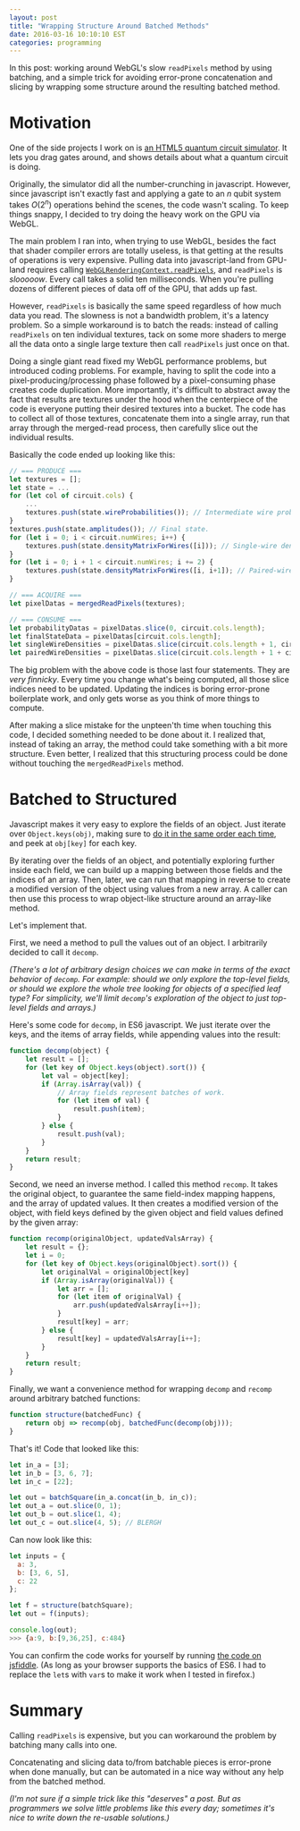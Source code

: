 ```yaml
---
layout: post
title: "Wrapping Structure Around Batched Methods"
date: 2016-03-16 10:10:10 EST
categories: programming
---
```


In this post: working around WebGL's slow `readPixels` method by using batching, and a simple trick for avoiding error-prone concatenation and slicing by wrapping some structure around the resulting batched method.

# Motivation

One of the side projects I work on is [an HTML5 quantum circuit simulator](https://github.com/Strilanc/Quantum-Circuit-Inspector).
It lets you drag gates around, and shows details about what a quantum circuit is doing.

Originally, the simulator did all the number-crunching in javascript.
However, since javascript isn't exactly fast and applying a gate to an $n$ qubit system takes $O(2^n)$ operations behind the scenes, the code wasn't scaling.
To keep things snappy, I decided to try doing the heavy work on the GPU via WebGL.

The main problem I ran into, when trying to use WebGL, besides the fact that shader compiler errors are totally useless, is that getting at the results of operations is very expensive.
Pulling data into javascript-land from GPU-land requires calling [`WebGLRenderingContext.readPixels`](https://developer.mozilla.org/en-US/docs/Web/API/WebGLRenderingContext/readPixels), and `readPixels` is *slooooow*.
Every call takes a solid ten milliseconds.
When you're pulling dozens of different pieces of data off of the GPU, that adds up fast.

However, `readPixels` is basically the same speed regardless of how much data you read.
The slowness is not a bandwidth problem, it's a latency problem.
So a simple workaround is to batch the reads: instead of calling `readPixels` on ten individual textures, tack on some more shaders to merge all the data onto a single large texture then call `readPixels` just once on that.

Doing a single giant read fixed my WebGL performance problems, but introduced coding problems.
For example, having to split the code into a pixel-producing/processing phase followed by a pixel-consuming phase creates code duplication.
More importantly, it's difficult to abstract away the fact that results are textures under the hood when the centerpiece of the code is everyone putting their desired textures into a bucket.
The code has to collect all of those textures, concatenate them into a single array, run that array through the merged-read process, then carefully slice out the individual results.

Basically the code ended up looking like this:

```javascript
// === PRODUCE ===
let textures = [];
let state = ...
for (let col of circuit.cols) {
    ...
    textures.push(state.wireProbabilities()); // Intermediate wire probabilities.
}
textures.push(state.amplitudes()); // Final state.
for (let i = 0; i < circuit.numWires; i++) {
    textures.push(state.densityMatrixForWires([i])); // Single-wire density matrices.
}
for (let i = 0; i + 1 < circuit.numWires; i += 2) {
    textures.push(state.densityMatrixForWires([i, i+1]); // Paired-wire density matrices.
}

// === ACQUIRE ===
let pixelDatas = mergedReadPixels(textures);

// === CONSUME ===
let probabilityDatas = pixelDatas.slice(0, circuit.cols.length);
let finalStateData = pixelDatas[circuit.cols.length];
let singleWireDensities = pixelDatas.slice(circuit.cols.length + 1, circuit.cols.length + 1 + circuit.numWires);
let pairedWireDensities = pixelDatas.slice(circuit.cols.length + 1 + circuit.numWires); // URGH.
```

The big problem with the above code is those last four statements.
They are *very finnicky*.
Every time you change what's being computed, all those slice indices need to be updated.
Updating the indices is boring error-prone boilerplate work, and only gets worse as you think of more things to compute.

After making a slice mistake for the unpteen'th time when touching this code, I decided something needed to be done about it.
I realized that, instead of taking an array, the method could take something with a bit more structure.
Even better, I realized that this structuring process could be done without touching the `mergedReadPixels` method.

# Batched to Structured

Javascript makes it very easy to explore the fields of an object.
Just iterate over `Object.keys(obj)`, making sure to [do it in the same order each time](http://stackoverflow.com/questions/35878015/does-javascript-guarantee-that-enumerating-the-same-object-twice-will-go-over-th), and peek at `obj[key]` for each key.

By iterating over the fields of an object, and potentially exploring further inside each field, we can build up a mapping between those fields and the indices of an array.
Then, later, we can run that mapping in reverse to create a modified version of the object using values from a new array.
A caller can then use this process to wrap object-like structure around an array-like method.

Let's implement that.

First, we need a method to pull the values out of an object.
I arbitrarily decided to call it `decomp`.

*(There's a lot of arbitrary design choices we can make in terms of the exact behavior of `decomp`. 
For example: should we only explore the top-level fields, or should we explore the whole tree looking for objects of a specified leaf type?
For simplicity, we'll limit `decomp`'s exploration of the object to just top-level fields and arrays.)*

Here's some code for `decomp`, in ES6 javascript.
We just iterate over the keys, and the items of array fields, while appending values into the result:

```javascript
function decomp(object) {
    let result = [];
    for (let key of Object.keys(object).sort()) {
        let val = object[key];
        if (Array.isArray(val)) {
            // Array fields represent batches of work.
            for (let item of val) {
                result.push(item);
            }
        } else {
            result.push(val);
        }
    }
    return result;
}
```

Second, we need an inverse method.
I called this method `recomp`.
It takes the original object, to guarantee the same field-index mapping happens, and the array of updated values.
It then creates a modified version of the object, with field keys defined by the given object and field values defined by the given array:

```javascript
function recomp(originalObject, updatedValsArray) {
    let result = {};
    let i = 0;
    for (let key of Object.keys(originalObject).sort()) {
        let originalVal = originalObject[key]
        if (Array.isArray(originalVal)) {
            let arr = [];
            for (let item of originalVal) {
                arr.push(updatedValsArray[i++]);
            }
            result[key] = arr;
        } else {
            result[key] = updatedValsArray[i++];
        }
    }
    return result;
}
```

Finally, we want a convenience method for wrapping `decomp` and `recomp` around arbitrary batched functions:

```javascript
function structure(batchedFunc) {
    return obj => recomp(obj, batchedFunc(decomp(obj)));
}
```

That's it!
Code that looked like this:

```javascript
let in_a = [3];
let in_b = [3, 6, 7];
let in_c = [22];

let out = batchSquare(in_a.concat(in_b, in_c));
let out_a = out.slice(0, 1);
let out_b = out.slice(1, 4);
let out_c = out.slice(4, 5); // BLERGH
```

Can now look like this:

```javascript
let inputs = {
  a: 3,
  b: [3, 6, 5],
  c: 22
};

let f = structure(batchSquare);
let out = f(inputs);

console.log(out);
>>> {a:9, b:[9,36,25], c:484}
```

You can confirm the code works for yourself by running [the code on jsfiddle](https://jsfiddle.net/sug6tj69/).
(As long as your browser supports the basics of ES6.
I had to replace the `let`s with `var`s to make it work when I tested in firefox.)

# Summary

Calling `readPixels` is expensive, but you can workaround the problem by batching many calls into one.

Concatenating and slicing data to/from batchable pieces is error-prone when done manually, but can be automated in a nice way without any help from the batched method.

*(I'm not sure if a simple trick like this "deserves" a post.
But as programmers we solve little problems like this every day; sometimes it's nice to write down the re-usable solutions.)*